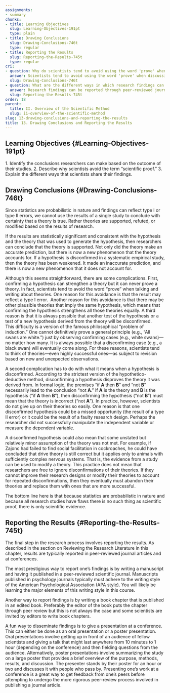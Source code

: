 ```yaml
---
assignments:
- summary
chunks:
- title: Learning Objectives
  slug: Learning-Objectives-191pt
  type: plain
- title: Drawing Conclusions
  slug: Drawing-Conclusions-746t
  type: regular
- title: Reporting the Results
  slug: Reporting-the-Results-745t
  type: regular
cri:
- question: Why do scientists tend to avoid using the word 'prove' when discussing theories?
  answer: Scientists tend to avoid using the word 'prove' when discussing theories because confirming a hypothesis can strengthen a theory but can never definitively prove it due to the possibility of type I errors, multiple plausible theories making the same prediction, and the potential for disconfirming cases in the future.
  slug: Drawing-Conclusions-746t
- question: What are the different ways in which research findings can be reported?
  answer: Research findings can be reported through peer-reviewed journal articles, book chapters, and conference presentations.
  slug: Reporting-the-Results-745t
order: 18
parent:
  title: II. Overview of the Scientific Method
  slug: ii-overview-of-the-scientific-method
slug: 13-drawing-conclusions-and-reporting-the-results
title: 13. Drawing Conclusions and Reporting the Results
---
```


## Learning Objectives {#Learning-Objectives-191pt} 

1\. Identify the conclusions researchers can make based on the outcome of their studies. 2. Describe why scientists avoid the term “scientific proof.” 3. Explain the different ways that scientists share their findings.

## Drawing Conclusions {#Drawing-Conclusions-746t} 

Since statistics are probabilistic in nature and findings can reflect type I or type II errors, we cannot use the results of a single study to conclude with certainty that a theory is true. Rather theories are supported, refuted, or modified based on the results of research. 

If the results are statistically significant and consistent with the hypothesis and the theory that was used to generate the hypothesis, then researchers can conclude that the theory is supported. Not only did the theory make an accurate prediction, but there is now a new phenomenon that the theory accounts for. If a hypothesis is disconfirmed in a systematic empirical study, then the theory has been weakened. It made an inaccurate prediction, and there is now a new phenomenon that it does not account for.

Although this seems straightforward, there are some complications. First, confirming a hypothesis can strengthen a theory but it can never prove a theory. In fact, scientists tend to avoid the word “prove” when talking and writing about theories. One reason for this avoidance is that the result may reflect a type I error.  Another reason for this avoidance is that there may be other plausible theories that imply the same hypothesis, which means that confirming the hypothesis strengthens all those theories equally. A third reason is that it is always possible that another test of the hypothesis or a test of a new hypothesis derived from the theory will be disconfirmed. This difficulty is a version of the famous philosophical “problem of induction.” One cannot definitively prove a general principle (e.g., “All swans are white.”) just by observing confirming cases (e.g., white swans)—no matter how many. It is always possible that a disconfirming case (e.g., a black swan) will eventually come along. For these reasons, scientists tend to think of theories—even highly successful ones—as subject to revision based on new and unexpected observations.

A second complication has to do with what it means when a hypothesis is disconfirmed. According to the strictest version of the hypothetico-deductive method, disconfirming a hypothesis disproves the theory it was derived from. In formal logic, the premises “if __A__ then __B__” and “not __B__” necessarily lead to the conclusion “not __A__.” If __A__ is the theory and __B__ is the hypothesis (“if __A__ then __B__”), then disconfirming the hypothesis (“not __B__”) must mean that the theory is incorrect (“not __A__”). In practice, however, scientists do not give up on their theories so easily. One reason is that one disconfirmed hypothesis could be a missed opportunity (the result of a type II error) or it could be the result of a faulty research design. Perhaps the researcher did not successfully manipulate the independent variable or measure the dependent variable.

A disconfirmed hypothesis could also mean that some unstated but relatively minor assumption of the theory was not met. For example, if Zajonc had failed to find social facilitation in cockroaches, he could have concluded that drive theory is still correct but it applies only to animals with sufficiently complex nervous systems. That is, the evidence from a study can be used to modify a theory. This practice does not mean that researchers are free to ignore disconfirmations of their theories. If they cannot improve their research designs or modify their theories to account for repeated disconfirmations, then they eventually must abandon their theories and replace them with ones that are more successful.

The bottom line here is that because statistics are probabilistic in nature and because all research studies have flaws there is no such thing as scientific proof, there is only scientific evidence.

## Reporting the Results {#Reporting-the-Results-745t} 

The final step in the research process involves reporting the results. As described in the section on Reviewing the Research Literature in this chapter, results are typically reported in peer-reviewed journal articles and at conferences.

The most prestigious way to report one’s findings is by writing a manuscript and having it published in a peer-reviewed scientific journal. Manuscripts published in psychology journals typically must adhere to the writing style of the American Psychological Association (APA style). You will likely be learning the major elements of this writing style in this course.

Another way to report findings is by writing a book chapter that is published in an edited book. Preferably the editor of the book puts the chapter through peer review but this is not always the case and some scientists are invited by editors to write book chapters.

A fun way to disseminate findings is to give a presentation at a conference. This can either be done as an oral presentation or a poster presentation. Oral presentations involve getting up in front of an audience of fellow scientists and giving a talk that might last anywhere from 10 minutes to 1 hour (depending on the conference) and then fielding questions from the audience. Alternatively, poster presentations involve summarizing the study on a large poster that provides a brief overview of the purpose, methods, results, and discussion. The presenter stands by their poster for an hour or two and discusses it with people who pass by. Presenting one’s work at a conference is a great way to get feedback from one’s peers before attempting to undergo the more rigorous peer-review process involved in publishing a journal article.

